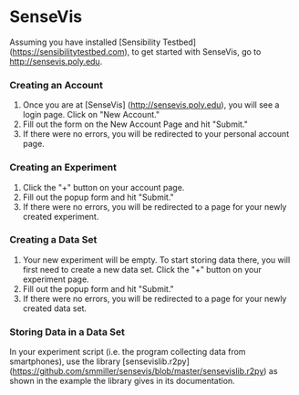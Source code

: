 SenseVis
========

Assuming you have installed [Sensibility Testbed] (https://sensibilitytestbed.com), to get started with SenseVis,
go to <http://sensevis.poly.edu>.

### Creating an Account
1. Once you are at [SenseVis] (http://sensevis.poly.edu), you will see a login page. Click on "New Account."
2. Fill out the form on the New Account Page and hit "Submit."
3. If there were no errors, you will be redirected to your personal account page.

### Creating an Experiment
1. Click the "+" button on your account page.
2. Fill out the popup form and hit "Submit."
3. If there were no errors, you will be redirected to a page for your newly created experiment.

### Creating a Data Set
1. Your new experiment will be empty. To start storing data there, you will first need to create a new data set. Click the "+" button on your experiment page.
2. Fill out the popup form and hit "Submit."
3. If there were no errors, you will be redirected to a page for your newly created data set.

### Storing Data in a Data Set
In your experiment script (i.e. the program collecting data from smartphones), use the library [sensevislib.r2py] (https://github.com/smmiller/sensevis/blob/master/sensevislib.r2py) as shown in the example the library gives in its documentation.
